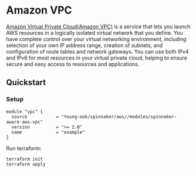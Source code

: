 # Amazon VPC
[Amazon Virtual Private Cloud(Amazon VPC)](https://aws.amazon.com/vpc/) is a service that lets you launch AWS resources in a logically isolated virtual network that you define. You have complete control over your virtual networking environment, including selection of your own IP address range, creation of subnets, and configuration of route tables and network gateways. You can use both IPv4 and IPv6 for most resources in your virtual private cloud, helping to ensure secure and easy access to resources and applications.

## Quickstart
### Setup
```hcl
module "vpc" {
  source           = "Young-ook/spinnaker/aws//modules/spinnaker-aware-aws-vpc"
  version          = ">= 2.0"
  name             = "example"
}
```
Run terraform:
```
terraform init
terraform apply
```
